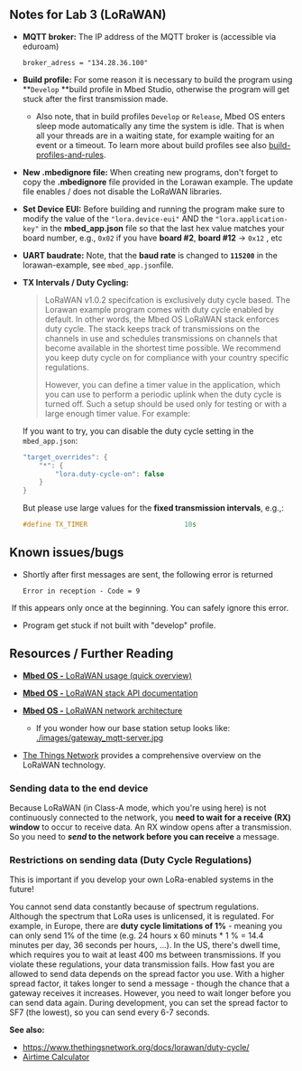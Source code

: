 ## Notes for Lab 3 (LoRaWAN) 

- **MQTT broker:** The IP address of the MQTT broker is (accessible via eduroam)

  ~~~
  broker_adress = "134.28.36.100" 
  ~~~

- **Build profile:** For some reason it is necessary to build the program using **`Develop` **build profile in Mbed Studio, otherwise the program will get stuck after the first transmission made.

    - Also note, that in build profiles `Develop` or `Release`, Mbed OS enters sleep mode automatically any time the system is idle. That is when all your threads are in a waiting state, for example waiting for an event or a timeout. To learn more about build profiles see also [build-profiles-and-rules](https://os.mbed.com/docs/mbed-os/v6.15/program-setup/build-profiles-and-rules.html).

- **New .mbedignore file:** When creating new programs, don't forget to copy the **.mbedignore** file provided in the Lorawan example. The update file enables / does not disable the LoRaWAN libraries.

- **Set Device EUI:** Before building and running the program make sure to modify the value of the `"lora.device-eui"` AND the `"lora.application-key"` in the **mbed_app.json** file so that the last hex value matches
  your board number, e.g., `0x02` if you have **board #2**, **board #12** -> `0x12` , etc  

- **UART baudrate:** Note, that the **baud rate** is changed to **`115200`** in the lorawan-example, see `mbed_app.json`file.

- **TX Intervals / Duty Cycling:** 

    > LoRaWAN v1.0.2 specifcation is exclusively duty cycle based. The Lorawan example program comes with duty cycle enabled by default. In other words, the Mbed OS LoRaWAN stack enforces duty cycle. The stack keeps track of transmissions on the channels in use and schedules transmissions on channels that become available in the shortest time possible. We recommend you keep duty cycle on for compliance with your country specific regulations.
    >
    > However, you can define a timer value in the application, which you can use to perform a periodic uplink when the duty cycle is turned off. Such a setup should be used only for testing or with a large enough timer value. For example:

    If you want to try, you can disable the duty cycle setting in the `mbed_app.json`:

    ```c++
    "target_overrides": {
        "*": {
            "lora.duty-cycle-on": false
        }
    }
    ```

    But please use large values for the **fixed transmission intervals**, e.g.,:

    ~~~c++
    #define TX_TIMER                        10s
    ~~~



## Known issues/bugs

- Shortly after first messages are sent, the following error is returned 

  ~~~
  Error in reception - Code = 9 
  ~~~

​		If this appears only once at the beginning. You can safely ignore this error.

- Program get stuck if not built with "develop" profile.

## Resources / Further Reading

- [**Mbed OS -** LoRaWAN usage (quick overview)](https://os.mbed.com/docs/mbed-os/v6.15/apis/lorawan-usage.html)
- [**Mbed OS -** LoRaWAN stack API documentation](https://os.mbed.com/docs/mbed-os/v6.15/apis/lorawan-apis.html)
- [**Mbed OS -** LoRaWAN network architecture](https://os.mbed.com/docs/mbed-os/v6.15/apis/lora-tech.html)
  - If you wonder how our base station setup looks like: [./images/gateway_mqtt-server.jpg](./images/gateway_mqtt-server.jpg)

- [The Things Network](https://www.thethingsnetwork.org/docs/lorawan/) provides a comprehensive overview on the LoRaWAN technology.




### Sending data to the end device

Because LoRaWAN (in Class-A mode, which you're using here) is not continuously connected to the network, you **need to wait for a receive (RX) window** to occur to receive data. An RX window opens after a transmission. So you need to ***send* to the network before you can receive** a message. 

### **Restrictions on sending data (Duty Cycle Regulations)**

This is important if you develop your own LoRa-enabled systems in the future!

You cannot send data constantly because of spectrum regulations. Although the spectrum that LoRa uses is unlicensed, it is regulated. For example, in Europe, there are **duty cycle limitations of 1%** - meaning you can only send 1% of the time (e.g. 24 hours x 60 minuts * 1 % = 14.4 minutes per day, 36 seconds per hours, ...). In the US, there's dwell time, which requires you to wait at least 400 ms between transmissions. If you violate these regulations, your data transmission fails. How fast you are allowed to send data depends on the spread factor you use. With a higher spread factor, it takes longer to send a message - though the chance that a gateway receives it increases. However, you need to wait longer before you can send data again. During development, you can set the spread factor to SF7 (the lowest), so you can send every 6-7 seconds.

**See also:** 

- https://www.thethingsnetwork.org/docs/lorawan/duty-cycle/
- [Airtime Calculator](https://www.thethingsnetwork.org/airtime-calculator)
